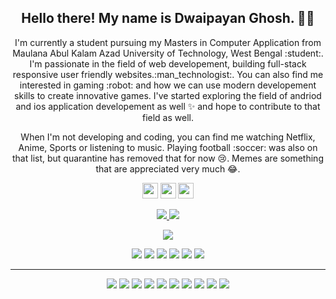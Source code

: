 <!-- <p align="center">
 <img  width="800" height="400" src="./social//welcome.gif">
</p> -->
<h2 align="center">Hello there! My name is Dwaipayan Ghosh. 👋🤓</h2>
<p align="center">I'm currently a student pursuing my Masters in Computer Application from Maulana Abul Kalam Azad University of Technology, West Bengal :student:. I'm passionate in the field of web developement, building full-stack responsive user friendly websites.:man_technologist:. You can also find me interested in gaming :robot: and how we can use modern developement skills to create innovative games. I've started exploring the field of andriod and ios application developement as well ✨ and hope to contribute to that field as well. 
</p>

<p align="center">When I'm not developing and coding, you can find me watching Netflix, Anime, Sports or listening to music. Playing football :soccer: was also on that list, but quarantine has removed that for now 😢. Memes are something that are appreciated very much 😂. </p>

<p align="center"><a href="#"><img src="https://img.shields.io/badge/twitter-%231DA1F2.svg?&style=for-the-badge&logo=twitter&logoColor=white" height=25></a> <a href="https://www.linkedin.com/in/dwaipayan-ghosh-88b65b204/"><img src="https://img.shields.io/badge/linkedin-%230077B5.svg?&style=for-the-badge&logo=linkedin&logoColor=white" height=25></a> <a href="#"><img src="https://img.shields.io/badge/instagram-%23E4405F.svg?&style=for-the-badge&logo=instagram&logoColor=white" height=25></a> 
</p>

<p align=center>
  <a href="https://github.com/DwaipayanGhosh2001">
    <img src="https://badges.pufler.dev/visits/DwaipayanGhosh2001/DwaipayanGhosh2001?style=flat-square&color=black&logo=github">
  </a>
  <a href="https://github.com/DwaipayanGhosh2001?tab=repositories">
    <img src="https://badges.pufler.dev/repos/DwaipayanGhosh2001?style=flat-square&color=black&logo=github">
  </a>
</p>
<p align="center">
<a href="https://github.com/DwaipayanGhosh2001"><img src="https://img.shields.io/github/followers/DwaipayanGhosh2001?style=social"></a>
</p>
<p align="center">
<img src="https://img.shields.io/badge/Artificial Inteligence-brown"> <img src="https://img.shields.io/badge/Machine Learning-green"> <img src="https://img.shields.io/badge/Data Structures-red"> <img src="https://img.shields.io/badge/Algorithm-magenta"> <img src="https://img.shields.io/badge/Web Application-yellow"> <img src="https://img.shields.io/badge/App Developement-blue"> 
</p>
<hr>
<p align="center">
<img src="https://img.shields.io/badge/TensorFlow%20-%23FF6F00.svg?&style=for-the-badge&logo=TensorFlow&logoColor=white" /> <img src="https://img.shields.io/badge/Keras%20-%23D00000.svg?&style=for-the-badge&logo=Keras&logoColor=white"/> <img src="https://img.shields.io/badge/javascript%20-%23323330.svg?&style=for-the-badge&logo=javascript&logoColor=%23F7DF1E"/> <img src="https://img.shields.io/badge/html5%20-%23E34F26.svg?&style=for-the-badge&logo=html5&logoColor=white"/> <img src="https://img.shields.io/badge/css3%20-%231572B6.svg?&style=for-the-badge&logo=css3&logoColor=white"/> <img src="https://img.shields.io/badge/React%20-%2314354C.svg?&style=for-the-badge&logo=react&logoColor=white"/> <img src="https://img.shields.io/badge/React Native%20-%2314354C.svg?&style=for-the-badge&logo=react native&logoColor=white"/> <img src="https://img.shields.io/badge/c++%20-%2300599C.svg?&style=for-the-badge&logo=c%2B%2B&ogoColor=white"/> <img src="https://img.shields.io/badge/git%20-%23F05033.svg?&style=for-the-badge&logo=git&logoColor=white"/> <img src="https://img.shields.io/badge/github%20-%23121011.svg?&style=for-the-badge&logo=github&logoColor=white"/>
</p>

<!-- <p align=center>  
  <img align=center src="https://github-readme-stats.vercel.app/api?username=DwaipayanGhosh2001&show_icons=true&theme=radical">
</p> -->







